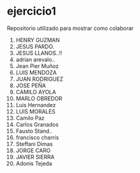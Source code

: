 # ejercicio1
Repositorio utilizado para mostrar como colaborar

1.  HENRY GUZMAN
2.  JESUS PARDO.
3.  JESUS LLANOS..!!
4.  adrian arevalo..
5.  Jean Pier Muñoz
6.  LUIS MENDOZA
7.  JUAN RODRIGUEZ
8.  JOSE PEÑA
9.  CAMILO AYOLA
10. MARLO OBREDOR 
11. Luis Hernandez
5. LUIS MORALES
24. Camilo Paz
25. Carlos Granados
20. Fausto Stand..
23. francisco charris
26. Steffani Dimas
11. JORGE CARO
3. JAVIER SIERRA
8. Adonis Tejeda
